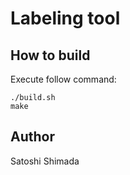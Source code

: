 # Labeling tool

## How to build
Execute follow command:

```
./build.sh
make
```

## Author
Satoshi Shimada

